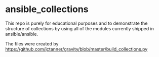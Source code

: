 # ansible_collections

This repo is purely for educational purposes and to demonstrate the structure of collections by using all of the modules currently shipped in ansible/ansible.

The files were created by https://github.com/jctanner/gravity/blob/master/build_collections.py
